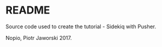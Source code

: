 # README

Source code used to create the tutorial - Sidekiq with Pusher.

Nopio, Piotr Jaworski 2017.

